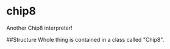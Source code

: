 # chip8
Another Chip8 interpreter!

##Structure
Whole thing is contained in a class called "Chip8".
